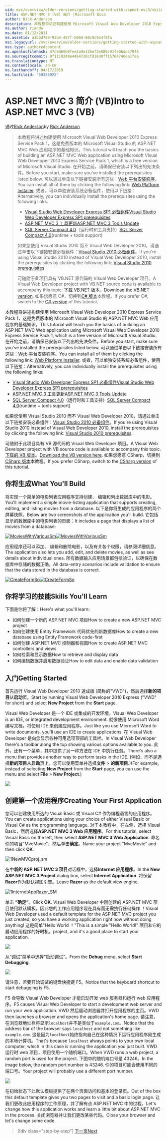 ```yaml
---
uid: mvc/overview/older-versions/getting-started-with-aspnet-mvc3/vb/intro-to-aspnet-mvc-3
title: ASP.NET MVC 3 (VB) 简介 |Microsoft Docs
author: Rick-Anderson
description: 本教程将讲述构建使用 Microsoft Visual Web Developer 2010 Express Service Pack 1，这是一个 ASP.NET MVC Web 应用程序的基础知识...
ms.author: riande
ms.date: 01/12/2011
ms.assetid: a1b3d789-93b4-487f-b90d-80c9c9b4f8fa
msc.legacyurl: /mvc/overview/older-versions/getting-started-with-aspnet-mvc3/vb/intro-to-aspnet-mvc-3
msc.type: authoredcontent
ms.openlocfilehash: 47c9d69b9fee4a9e126ef2e889c91fe0bdd479f6
ms.sourcegitcommit: 0f1119340e4464720cfd16d0ff15764746ea1fea
ms.translationtype: MT
ms.contentlocale: zh-CN
ms.lasthandoff: 04/17/2019
ms.locfileid: "59385925"
---
```

# <a name="intro-to-aspnet-mvc-3-vb"></a><span data-ttu-id="c261b-103">ASP.NET MVC 3 简介 (VB)</span><span class="sxs-lookup"><span data-stu-id="c261b-103">Intro to ASP.NET MVC 3 (VB)</span></span>

<span data-ttu-id="c261b-104">通过[Rick Anderson]((https://twitter.com/RickAndMSFT))</span><span class="sxs-lookup"><span data-stu-id="c261b-104">by [Rick Anderson]((https://twitter.com/RickAndMSFT))</span></span>

> <span data-ttu-id="c261b-105">本教程将讲述构建使用 Microsoft Visual Web Developer 2010 Express Service Pack 1，这是免费版本的 Microsoft Visual Studio 的 ASP.NET MVC Web 应用程序的基础知识。</span><span class="sxs-lookup"><span data-stu-id="c261b-105">This tutorial will teach you the basics of building an ASP.NET MVC Web application using Microsoft Visual Web Developer 2010 Express Service Pack 1, which is a free version of Microsoft Visual Studio.</span></span> <span data-ttu-id="c261b-106">在开始之前，请确保已安装以下列出的先决条件。</span><span class="sxs-lookup"><span data-stu-id="c261b-106">Before you start, make sure you've installed the prerequisites listed below.</span></span> <span data-ttu-id="c261b-107">可以通过单击以下链接安装所有这些：[Web 平台安装程序](https://www.microsoft.com/web/gallery/install.aspx?appid=VWD2010SP1Pack)。</span><span class="sxs-lookup"><span data-stu-id="c261b-107">You can install all of them by clicking the following link: [Web Platform Installer](https://www.microsoft.com/web/gallery/install.aspx?appid=VWD2010SP1Pack).</span></span> <span data-ttu-id="c261b-108">或者，可以单独安装系统必备组件，使用以下链接：</span><span class="sxs-lookup"><span data-stu-id="c261b-108">Alternatively, you can individually install the prerequisites using the following links:</span></span>
> 
> - [<span data-ttu-id="c261b-109">Visual Studio Web Developer Express SP1 必备组件</span><span class="sxs-lookup"><span data-stu-id="c261b-109">Visual Studio Web Developer Express SP1 prerequisites</span></span>](https://www.microsoft.com/web/gallery/install.aspx?appid=VWD2010SP1Pack)
> - [<span data-ttu-id="c261b-110">ASP.NET MVC 3 工具更新</span><span class="sxs-lookup"><span data-stu-id="c261b-110">ASP.NET MVC 3 Tools Update</span></span>](https://www.microsoft.com/web/gallery/install.aspx?appsxml=&amp;appid=MVC3)
> - <span data-ttu-id="c261b-111">[SQL Server Compact 4.0](https://www.microsoft.com/web/gallery/install.aspx?appid=SQLCE;SQLCEVSTools_4_0)（运行时和工具支持）</span><span class="sxs-lookup"><span data-stu-id="c261b-111">[SQL Server Compact 4.0](https://www.microsoft.com/web/gallery/install.aspx?appid=SQLCE;SQLCEVSTools_4_0)(runtime + tools support)</span></span>
> 
> <span data-ttu-id="c261b-112">如果您使用 Visual Studio 2010 而不 Visual Web Developer 2010，请通过单击以下链接安装必备组件：[Visual Studio 2010 必备组件](https://www.microsoft.com/web/gallery/install.aspx?appsxml=&amp;appid=VS2010SP1Pack)。</span><span class="sxs-lookup"><span data-stu-id="c261b-112">If you're using Visual Studio 2010 instead of Visual Web Developer 2010, install the prerequisites by clicking the following link: [Visual Studio 2010 prerequisites](https://www.microsoft.com/web/gallery/install.aspx?appsxml=&amp;appid=VS2010SP1Pack).</span></span>
> 
> <span data-ttu-id="c261b-113">可随附于此项目具有 VB.NET 源代码的 Visual Web Developer 项目。</span><span class="sxs-lookup"><span data-stu-id="c261b-113">A Visual Web Developer project with VB.NET source code is available to accompany this topic.</span></span> <span data-ttu-id="c261b-114">[下载 VB.NET 版本](https://code.msdn.microsoft.com/Introduction-to-MVC-3-10d1b098)。</span><span class="sxs-lookup"><span data-stu-id="c261b-114">[Download the VB.NET version](https://code.msdn.microsoft.com/Introduction-to-MVC-3-10d1b098).</span></span> <span data-ttu-id="c261b-115">如果您愿意 C#，切换到[C# 版本](../cs/intro-to-aspnet-mvc-3.md)本教程。</span><span class="sxs-lookup"><span data-stu-id="c261b-115">If you prefer C#, switch to the [C# version](../cs/intro-to-aspnet-mvc-3.md) of this tutorial.</span></span>


<span data-ttu-id="c261b-116">本教程将讲述构建使用 Microsoft Visual Web Developer 2010 Express Service Pack 1，这是免费版本的 Microsoft Visual Studio 的 ASP.NET MVC Web 应用程序的基础知识。</span><span class="sxs-lookup"><span data-stu-id="c261b-116">This tutorial will teach you the basics of building an ASP.NET MVC Web application using Microsoft Visual Web Developer 2010 Express Service Pack 1, which is a free version of Microsoft Visual Studio.</span></span> <span data-ttu-id="c261b-117">在开始之前，请确保已安装以下列出的先决条件。</span><span class="sxs-lookup"><span data-stu-id="c261b-117">Before you start, make sure you've installed the prerequisites listed below.</span></span> <span data-ttu-id="c261b-118">可以通过单击以下链接安装所有这些：[Web 平台安装程序](https://www.microsoft.com/web/gallery/install.aspx?appid=VWD2010SP1Pack)。</span><span class="sxs-lookup"><span data-stu-id="c261b-118">You can install all of them by clicking the following link: [Web Platform Installer](https://www.microsoft.com/web/gallery/install.aspx?appid=VWD2010SP1Pack).</span></span> <span data-ttu-id="c261b-119">或者，可以单独安装系统必备组件，使用以下链接：</span><span class="sxs-lookup"><span data-stu-id="c261b-119">Alternatively, you can individually install the prerequisites using the following links:</span></span>

- [<span data-ttu-id="c261b-120">Visual Studio Web Developer Express SP1 必备组件</span><span class="sxs-lookup"><span data-stu-id="c261b-120">Visual Studio Web Developer Express SP1 prerequisites</span></span>](https://www.microsoft.com/web/gallery/install.aspx?appid=VWD2010SP1Pack)
- [<span data-ttu-id="c261b-121">ASP.NET MVC 3 工具更新</span><span class="sxs-lookup"><span data-stu-id="c261b-121">ASP.NET MVC 3 Tools Update</span></span>](https://www.microsoft.com/web/gallery/install.aspx?appsxml=&amp;appid=MVC3)
- <span data-ttu-id="c261b-122">[SQL Server Compact 4.0](https://www.microsoft.com/web/gallery/install.aspx?appid=SQLCE;SQLCEVSTools_4_0)（运行时和工具支持）</span><span class="sxs-lookup"><span data-stu-id="c261b-122">[SQL Server Compact 4.0](https://www.microsoft.com/web/gallery/install.aspx?appid=SQLCE;SQLCEVSTools_4_0)(runtime + tools support)</span></span>

<span data-ttu-id="c261b-123">如果您使用 Visual Studio 2010 而不 Visual Web Developer 2010，请通过单击以下链接安装必备组件：[Visual Studio 2010 必备组件](https://www.microsoft.com/web/gallery/install.aspx?appsxml=&amp;appid=VS2010SP1Pack)。</span><span class="sxs-lookup"><span data-stu-id="c261b-123">If you're using Visual Studio 2010 instead of Visual Web Developer 2010, install the prerequisites by clicking the following link: [Visual Studio 2010 prerequisites](https://www.microsoft.com/web/gallery/install.aspx?appsxml=&amp;appid=VS2010SP1Pack).</span></span>

<span data-ttu-id="c261b-124">可随附于此项目具有 VB 源代码的 Visual Web Developer 项目。</span><span class="sxs-lookup"><span data-stu-id="c261b-124">A Visual Web Developer project with VB source code is available to accompany this topic.</span></span> <span data-ttu-id="c261b-125">[下载的 VB 版本](https://code.msdn.microsoft.com/Project/Download/FileDownload.aspx?ProjectName=aspnetmvcsamples&amp;DownloadId=14824)。</span><span class="sxs-lookup"><span data-stu-id="c261b-125">[Download the VB version here](https://code.msdn.microsoft.com/Project/Download/FileDownload.aspx?ProjectName=aspnetmvcsamples&amp;DownloadId=14824).</span></span> <span data-ttu-id="c261b-126">如果您愿意 CSharp，切换到[CSharp 版本](../cs/intro-to-aspnet-mvc-3.md)本教程。</span><span class="sxs-lookup"><span data-stu-id="c261b-126">If you prefer CSharp, switch to the [CSharp version](../cs/intro-to-aspnet-mvc-3.md) of this tutorial.</span></span>

## <a name="what-youll-build"></a><span data-ttu-id="c261b-127">你将生成</span><span class="sxs-lookup"><span data-stu-id="c261b-127">What You'll Build</span></span>

<span data-ttu-id="c261b-128">将实现一个简单的电影列表应用程序支持创建、 编辑和列出数据库中的电影。</span><span class="sxs-lookup"><span data-stu-id="c261b-128">You'll implement a simple movie-listing application that supports creating, editing, and listing movies from a database.</span></span> <span data-ttu-id="c261b-129">以下是你将生成的应用程序的两个屏幕快照。</span><span class="sxs-lookup"><span data-stu-id="c261b-129">Below are two screenshots of the application you'll build.</span></span> <span data-ttu-id="c261b-130">它包括显示的数据库中的电影列表的页面：</span><span class="sxs-lookup"><span data-stu-id="c261b-130">It includes a page that displays a list of movies from a database:</span></span>

<span data-ttu-id="c261b-131">[![MoviesWithVariousSm](intro-to-aspnet-mvc-3/_static/image2.png)](intro-to-aspnet-mvc-3/_static/image1.png)</span><span class="sxs-lookup"><span data-stu-id="c261b-131">[![MoviesWithVariousSm](intro-to-aspnet-mvc-3/_static/image2.png)](intro-to-aspnet-mvc-3/_static/image1.png)</span></span>

<span data-ttu-id="c261b-132">应用程序还可以添加、 编辑和删除电影，以及有关各个权限，请参阅详细信息。</span><span class="sxs-lookup"><span data-stu-id="c261b-132">The application also lets you add, edit, and delete movies, as well as see details about individual ones.</span></span> <span data-ttu-id="c261b-133">所有数据输入应用场景都包括验证，以确保在数据库中存储的数据正确。</span><span class="sxs-lookup"><span data-stu-id="c261b-133">All data-entry scenarios include validation to ensure that the data stored in the database is correct.</span></span>

<span data-ttu-id="c261b-134">[![CreateFormSo](intro-to-aspnet-mvc-3/_static/image4.png)](intro-to-aspnet-mvc-3/_static/image3.png)</span><span class="sxs-lookup"><span data-stu-id="c261b-134">[![CreateFormSo](intro-to-aspnet-mvc-3/_static/image4.png)](intro-to-aspnet-mvc-3/_static/image3.png)</span></span>

## <a name="skills-youll-learn"></a><span data-ttu-id="c261b-135">你将学习的技能</span><span class="sxs-lookup"><span data-stu-id="c261b-135">Skills You'll Learn</span></span>

<span data-ttu-id="c261b-136">下面是你将了解：</span><span class="sxs-lookup"><span data-stu-id="c261b-136">Here's what you'll learn:</span></span>

- <span data-ttu-id="c261b-137">如何创建一个新的 ASP.NET MVC 项目</span><span class="sxs-lookup"><span data-stu-id="c261b-137">How to create a new ASP.NET MVC project</span></span>
- <span data-ttu-id="c261b-138">如何创建使用 Entity Framework 代码优先的新数据库</span><span class="sxs-lookup"><span data-stu-id="c261b-138">How to create a new database using Entity Framework code-first</span></span>
- <span data-ttu-id="c261b-139">如何创建 ASP.NET MVC 控制器和视图</span><span class="sxs-lookup"><span data-stu-id="c261b-139">How to create ASP.NET MVC controllers and views</span></span>
- <span data-ttu-id="c261b-140">如何检索和显示数据</span><span class="sxs-lookup"><span data-stu-id="c261b-140">How to retrieve and display data</span></span>
- <span data-ttu-id="c261b-141">如何编辑数据并启用数据验证</span><span class="sxs-lookup"><span data-stu-id="c261b-141">How to edit data and enable data validation</span></span>

## <a name="getting-started"></a><span data-ttu-id="c261b-142">入门</span><span class="sxs-lookup"><span data-stu-id="c261b-142">Getting Started</span></span>

<span data-ttu-id="c261b-143">首先运行 Visual Web Developer 2010 速成版 (简称的"VWD")，然后选择**新的项目**从**启动**页。</span><span class="sxs-lookup"><span data-stu-id="c261b-143">Start by running Visual Web Developer 2010 Express ("VWD" for short) and select **New Project** from the **Start** page.</span></span>

<span data-ttu-id="c261b-144">Visual Web Developer 是一个 IDE 或集成的开发环境。</span><span class="sxs-lookup"><span data-stu-id="c261b-144">Visual Web Developer is an IDE, or integrated development environment.</span></span> <span data-ttu-id="c261b-145">就像使用 Microsoft Word 编写文档，将使用 IDE 来创建应用程序。</span><span class="sxs-lookup"><span data-stu-id="c261b-145">Just like you use Microsoft Word to write documents, you'll use an IDE to create applications.</span></span> <span data-ttu-id="c261b-146">在 Visual Web Developer 是向您显示各种可用选项顶部的工具栏。</span><span class="sxs-lookup"><span data-stu-id="c261b-146">In Visual Web Developer there's a toolbar along the top showing various options available to you.</span></span> <span data-ttu-id="c261b-147">此外，还有一个菜单，其中提供了另一种方法在 IDE 中执行任务。</span><span class="sxs-lookup"><span data-stu-id="c261b-147">There's also a menu that provides another way to perform tasks in the IDE.</span></span> <span data-ttu-id="c261b-148">(例如，而不是选择**新的项目**从**启动**页上，您可以使用菜单并选择**文件** &gt; **的新项目**.)</span><span class="sxs-lookup"><span data-stu-id="c261b-148">(For example, instead of selecting **New Project** from the **Start** page, you can use the menu and select **File** &gt; **New Project**.)</span></span>

[![](intro-to-aspnet-mvc-3/_static/image6.png)](intro-to-aspnet-mvc-3/_static/image5.png)

## <a name="creating-your-first-application"></a><span data-ttu-id="c261b-149">创建第一个应用程序</span><span class="sxs-lookup"><span data-stu-id="c261b-149">Creating Your First Application</span></span>

<span data-ttu-id="c261b-150">您可以创建使用所选的 Visual Basic 或 Visual C# 作为编程语言的应用程序。</span><span class="sxs-lookup"><span data-stu-id="c261b-150">You can create applications using your choice of either Visual Basic or Visual C# as the programming language.</span></span> <span data-ttu-id="c261b-151">对于本教程中，在左侧，选择 Visual Basic，然后选择**ASP.NET MVC 3 Web 应用程序**。</span><span class="sxs-lookup"><span data-stu-id="c261b-151">For this tutorial, select Visual Basic on the left, then select **ASP.NET MVC 3 Web Application**.</span></span> <span data-ttu-id="c261b-152">命名你的项目"MvcMovie"，然后单击**确定**。</span><span class="sxs-lookup"><span data-stu-id="c261b-152">Name your project "MvcMovie" and then click **OK**.</span></span>

![1NewMVCproj_sm](intro-to-aspnet-mvc-3/_static/image7.png)

<span data-ttu-id="c261b-154">在中**新的 ASP.NET MVC 3 项目**对话框中，选择**Internet 应用程序**。</span><span class="sxs-lookup"><span data-stu-id="c261b-154">In the **New ASP.NET MVC 3 Project** dialog box, select **Internet Application**.</span></span> <span data-ttu-id="c261b-155">将保留**Razor**作为默认视图引擎。</span><span class="sxs-lookup"><span data-stu-id="c261b-155">Leave **Razor** as the default view engine.</span></span>

![1InternetAppRazor_SM](intro-to-aspnet-mvc-3/_static/image8.png)

<span data-ttu-id="c261b-157">单击 **“确定”**。</span><span class="sxs-lookup"><span data-stu-id="c261b-157">Click **OK**.</span></span> <span data-ttu-id="c261b-158">Visual Web Developer 中刚创建的 ASP.NET MVC 项目使用默认模板，因此您的工作应用程序现在具有而无需执行任何操作 ！</span><span class="sxs-lookup"><span data-stu-id="c261b-158">Visual Web Developer used a default template for the ASP.NET MVC project you just created, so you have a working application right now without doing anything!</span></span> <span data-ttu-id="c261b-159">这是简单"Hello World ！"</span><span class="sxs-lookup"><span data-stu-id="c261b-159">This is a simple "Hello World!"</span></span> <span data-ttu-id="c261b-160">项目和它的启动应用程序的好时机。</span><span class="sxs-lookup"><span data-stu-id="c261b-160">project, and it's a good place to start your application.</span></span>

[![](intro-to-aspnet-mvc-3/_static/image10.png)](intro-to-aspnet-mvc-3/_static/image9.png)

<span data-ttu-id="c261b-161">从“调试”菜单中选择“启动调试”。</span><span class="sxs-lookup"><span data-stu-id="c261b-161">From the **Debug** menu, select **Start Debugging**.</span></span>

![](intro-to-aspnet-mvc-3/_static/image11.png)

<span data-ttu-id="c261b-162">请注意，若要开始调试的键盘快捷键 F5。</span><span class="sxs-lookup"><span data-stu-id="c261b-162">Notice that the keyboard shortcut to start debugging is F5.</span></span>

<span data-ttu-id="c261b-163">F5 会导致 Visual Web Developer 才能启动开发 web 服务器和运行 web 应用程序。</span><span class="sxs-lookup"><span data-stu-id="c261b-163">F5 causes Visual Web Developer to start a development web server and run your web application.</span></span> <span data-ttu-id="c261b-164">VWD 然后启动浏览器并打开应用程序的主页。</span><span class="sxs-lookup"><span data-stu-id="c261b-164">VWD then launches a browser and opens the application's home page.</span></span> <span data-ttu-id="c261b-165">请注意，在浏览器地址栏将显示`localhost`并不是类似于`example.com`。</span><span class="sxs-lookup"><span data-stu-id="c261b-165">Notice that the address bar of the browser says `localhost` and not something like `example.com`.</span></span> <span data-ttu-id="c261b-166">这是因为`localhost`始终指向自己在这种情况下运行应用程序刚生成的本地计算机。</span><span class="sxs-lookup"><span data-stu-id="c261b-166">That's because `localhost` always points to your own local computer, which in this case is running the application you just built.</span></span> <span data-ttu-id="c261b-167">VWD 运行时 web 项目，项目使用一个随机端口。</span><span class="sxs-lookup"><span data-stu-id="c261b-167">When VWD runs a web project, a random port is used for the project.</span></span> <span data-ttu-id="c261b-168">下图中的随机端口号是 43246。</span><span class="sxs-lookup"><span data-stu-id="c261b-168">In the image below, the random port number is 43246.</span></span> <span data-ttu-id="c261b-169">你的项目可能会使用不同的端口号。</span><span class="sxs-lookup"><span data-stu-id="c261b-169">Your project will probably use a different port number.</span></span>

![](intro-to-aspnet-mvc-3/_static/image12.png)

<span data-ttu-id="c261b-170">在初始状态下此默认模板提供了在两个页面访问和基本的登录页。</span><span class="sxs-lookup"><span data-stu-id="c261b-170">Out of the box this default template gives you two pages to visit and a basic login page.</span></span> <span data-ttu-id="c261b-171">让我们更改此应用程序的工作原理，并了解有点 ASP.NET MVC 中的过程。</span><span class="sxs-lookup"><span data-stu-id="c261b-171">Let's change how this application works and learn a little bit about ASP.NET MVC in the process.</span></span> <span data-ttu-id="c261b-172">关闭浏览器并让我们更改某些代码。</span><span class="sxs-lookup"><span data-stu-id="c261b-172">Close your browser and let's change some code.</span></span>

> [!div class="step-by-step"]
> [<span data-ttu-id="c261b-173">下一页</span><span class="sxs-lookup"><span data-stu-id="c261b-173">Next</span></span>](adding-a-controller.md)
